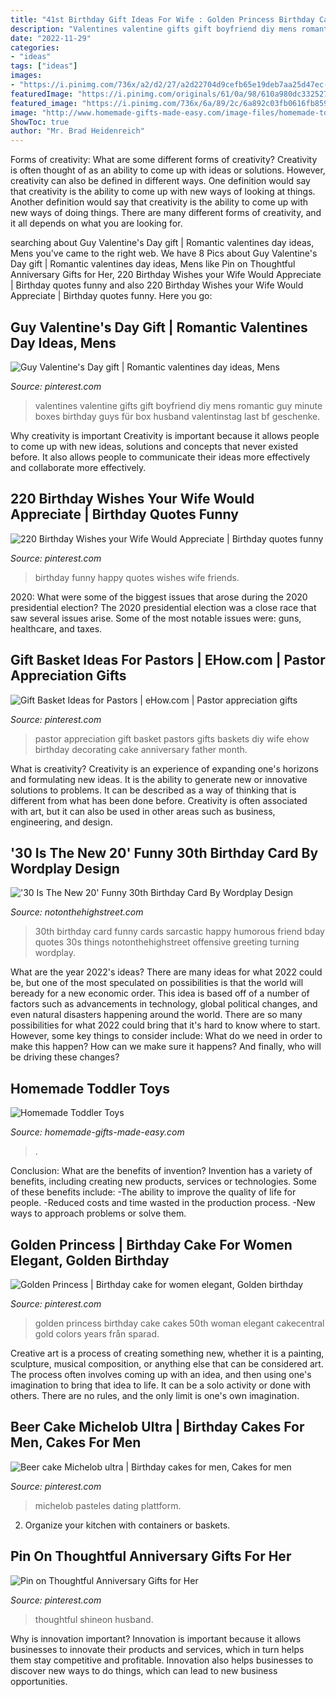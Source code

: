 ```yaml
---
title: "41st Birthday Gift Ideas For Wife : Golden Princess Birthday Cake Cakes 50th Woman Elegant Cakecentral Gold Colors Years Från Sparad"
description: "Valentines valentine gifts gift boyfriend diy mens romantic guy minute boxes birthday guys für box husband valentinstag last bf geschenke"
date: "2022-11-29"
categories:
- "ideas"
tags: ["ideas"]
images:
- "https://i.pinimg.com/736x/a2/d2/27/a2d22704d9cefb65e19deb7aa25d47ec--valentine-day-gifts-gift-ideas.jpg"
featuredImage: "https://i.pinimg.com/originals/61/0a/98/610a980dc3325275076a65bd7973511d.jpg"
featured_image: "https://i.pinimg.com/736x/6a/89/2c/6a892c03fb0616fb859048ab1ee88631.jpg"
image: "http://www.homemade-gifts-made-easy.com/image-files/homemade-toddler-toys-montage-800x1299.jpg"
ShowToc: true
author: "Mr. Brad Heidenreich"
---
```



Forms of creativity: What are some different forms of creativity?
Creativity is often thought of as an ability to come up with ideas or solutions. However, creativity can also be defined in different ways. One definition would say that creativity is the ability to come up with new ways of looking at things. Another definition would say that creativity is the ability to come up with new ways of doing things. There are many different forms of creativity, and it all depends on what you are looking for.

	

		
searching about Guy Valentine&#039;s Day gift | Romantic valentines day ideas, Mens you've came to the right web. We have 8 Pics about Guy Valentine&#039;s Day gift | Romantic valentines day ideas, Mens like Pin on Thoughtful Anniversary Gifts for Her, 220 Birthday Wishes your Wife Would Appreciate | Birthday quotes funny and also 220 Birthday Wishes your Wife Would Appreciate | Birthday quotes funny. Here you go:
		
    
## Guy Valentine&#039;s Day Gift | Romantic Valentines Day Ideas, Mens

<img loading=lazy src="https://i.pinimg.com/736x/a2/d2/27/a2d22704d9cefb65e19deb7aa25d47ec--valentine-day-gifts-gift-ideas.jpg" onerror="this.onerror=null;this.src='https://tse2.mm.bing.net/th?id=OIP.FxvVIh2shlzxl14nzzVHVgHaJ3&amp;pid=15.1';" alt="Guy Valentine&#039;s Day gift | Romantic valentines day ideas, Mens">

_Source: pinterest.com_

>valentines valentine gifts gift boyfriend diy mens romantic guy minute boxes birthday guys für box husband valentinstag last bf geschenke. 

	

Why creativity is important
Creativity is important because it allows people to come up with new ideas, solutions and concepts that never existed before. It also allows people to communicate their ideas more effectively and collaborate more effectively.

    
## 220 Birthday Wishes Your Wife Would Appreciate | Birthday Quotes Funny

<img loading=lazy src="https://i.pinimg.com/736x/6a/89/2c/6a892c03fb0616fb859048ab1ee88631.jpg" onerror="this.onerror=null;this.src='https://tse3.mm.bing.net/th?id=OIP.yVUQH38YCEnZcdcNfjeBswHaLH&amp;pid=15.1';" alt="220 Birthday Wishes your Wife Would Appreciate | Birthday quotes funny">

_Source: pinterest.com_

>birthday funny happy quotes wishes wife friends. 

	

2020: What were some of the biggest issues that arose during the 2020 presidential election?
The 2020 presidential election was a close race that saw several issues arise. Some of the most notable issues were: guns, healthcare, and taxes.

    
## Gift Basket Ideas For Pastors | EHow.com | Pastor Appreciation Gifts

<img loading=lazy src="https://i.pinimg.com/736x/02/ac/7e/02ac7e0a0f0c00f8bb1da8e37a56bf13.jpg" onerror="this.onerror=null;this.src='https://tse3.mm.bing.net/th?id=OIP.iQ6asbp9MgG_glTFODqy3wHaE7&amp;pid=15.1';" alt="Gift Basket Ideas for Pastors | eHow.com | Pastor appreciation gifts">

_Source: pinterest.com_

>pastor appreciation gift basket pastors gifts baskets diy wife ehow birthday decorating cake anniversary father month. 

	

What is creativity?
Creativity is an experience of expanding one's horizons and formulating new ideas. It is the ability to generate new or innovative solutions to problems. It can be described as a way of thinking that is different from what has been done before. Creativity is often associated with art, but it can also be used in other areas such as business, engineering, and design.

    
## &#039;30 Is The New 20&#039; Funny 30th Birthday Card By Wordplay Design

<img loading=lazy src="https://cdn.notonthehighstreet.com/system/product_images/images/001/874/168/original_30-is-the-new-20-humorous-birthday-card.jpg" onerror="this.onerror=null;this.src='https://tse1.mm.bing.net/th?id=OIP.cNUdyvZ8LtSviONgYgmwnAHaHa&amp;pid=15.1';" alt="&#039;30 Is The New 20&#039; Funny 30th Birthday Card By Wordplay Design">

_Source: notonthehighstreet.com_

>30th birthday card funny cards sarcastic happy humorous friend bday quotes 30s things notonthehighstreet offensive greeting turning wordplay. 

	

What are the year 2022's ideas?
There are many ideas for what 2022 could be, but one of the most speculated on possibilities is that the world will beready for a new economic order. This idea is based off of a number of factors such as advancements in technology, global political changes, and even natural disasters happening around the world. There are so many possibilities for what 2022 could bring that it's hard to know where to start. However, some key things to consider include: What do we need in order to make this happen? How can we make sure it happens? And finally, who will be driving these changes?

    
## Homemade Toddler Toys

<img loading=lazy src="http://www.homemade-gifts-made-easy.com/image-files/homemade-toddler-toys-montage-800x1299.jpg" onerror="this.onerror=null;this.src='https://tse4.mm.bing.net/th?id=OIP.scl-Afj7IbPx8fB6StctZwHaMB&amp;pid=15.1';" alt="Homemade Toddler Toys">

_Source: homemade-gifts-made-easy.com_

>. 

	

Conclusion: What are the benefits of invention?
Invention has a variety of benefits, including creating new products, services or technologies. Some of these benefits include: 
-The ability to improve the quality of life for people. 
-Reduced costs and time wasted in the production process.
-New ways to approach problems or solve them.

    
## Golden Princess | Birthday Cake For Women Elegant, Golden Birthday

<img loading=lazy src="https://i.pinimg.com/originals/61/0a/98/610a980dc3325275076a65bd7973511d.jpg" onerror="this.onerror=null;this.src='https://tse2.mm.bing.net/th?id=OIP.HnFpN0cK1eOWI7jUrSUEdAHaKI&amp;pid=15.1';" alt="Golden Princess | Birthday cake for women elegant, Golden birthday">

_Source: pinterest.com_

>golden princess birthday cake cakes 50th woman elegant cakecentral gold colors years från sparad. 

	

Creative art is a process of creating something new, whether it is a painting, sculpture, musical composition, or anything else that can be considered art. The process often involves coming up with an idea, and then using one's imagination to bring that idea to life. It can be a solo activity or done with others. There are no rules, and the only limit is one's own imagination.

    
## Beer Cake Michelob Ultra | Birthday Cakes For Men, Cakes For Men

<img loading=lazy src="https://i.pinimg.com/736x/20/fd/99/20fd99cd6cc388d4ec3f460b3c47e414--michelob-ultra-cake-surprise-birthday.jpg" onerror="this.onerror=null;this.src='https://tse4.mm.bing.net/th?id=OIP.OR5jjNPce8Xd725edJdvvwHaMW&amp;pid=15.1';" alt="Beer cake Michelob ultra | Birthday cakes for men, Cakes for men">

_Source: pinterest.com_

>michelob pasteles dating plattform. 

	

2. Organize your kitchen with containers or baskets.

    
## Pin On Thoughtful Anniversary Gifts For Her

<img loading=lazy src="https://i.pinimg.com/736x/d2/e7/eb/d2e7ebbfcab84bdbd8c15bd6760c2ddb.jpg" onerror="this.onerror=null;this.src='https://tse4.mm.bing.net/th?id=OIP.mEByBLNV6JTDarGqbvOkxAHaHa&amp;pid=15.1';" alt="Pin on Thoughtful Anniversary Gifts for Her">

_Source: pinterest.com_

>thoughtful shineon husband. 

	

Why is innovation important?
Innovation is important because it allows businesses to innovate their products and services, which in turn helps them stay competitive and profitable. Innovation also helps businesses to discover new ways to do things, which can lead to new business opportunities.

